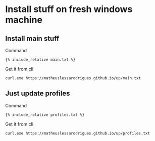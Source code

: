 # Install stuff on fresh windows machine

## Install main stuff

Command
```
{% include_relative main.txt %}
```

Get it from cli
```
curl.exe https://matheuslessarodrigues.github.io/up/main.txt
```

## Just update profiles

Command
```
{% include_relative profiles.txt %}
```

Get it from cli
```
curl.exe https://matheuslessarodrigues.github.io/up/profiles.txt
```

